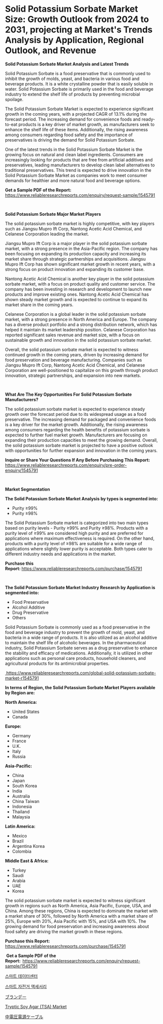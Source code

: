 <p><h1>Solid Potassium Sorbate Market Size: Growth Outlook from 2024 to 2031, projecting at Market's Trends Analysis by Application, Regional Outlook, and Revenue</h1></p><p><strong>Solid Potassium Sorbate Market Analysis and Latest Trends</strong></p>
<p><p>Solid Potassium Sorbate is a food preservative that is commonly used to inhibit the growth of molds, yeast, and bacteria in various food and beverage products. It is a white crystalline powder that is easily soluble in water. Solid Potassium Sorbate is primarily used in the food and beverage industry to extend the shelf life of products by preventing microbial spoilage.</p><p>The Solid Potassium Sorbate Market is expected to experience significant growth in the coming years, with a projected CAGR of 13.1% during the forecast period. The increasing demand for convenience foods and ready-to-eat products is a key driver of market growth, as manufacturers seek to enhance the shelf life of these items. Additionally, the rising awareness among consumers regarding food safety and the importance of preservatives is driving the demand for Solid Potassium Sorbate.</p><p>One of the latest trends in the Solid Potassium Sorbate Market is the growing focus on natural and clean label ingredients. Consumers are increasingly looking for products that are free from artificial additives and preservatives, leading manufacturers to develop clean label alternatives to traditional preservatives. This trend is expected to drive innovation in the Solid Potassium Sorbate Market as companies work to meet consumer demands for healthier and more natural food and beverage options.</p></p>
<p><strong>Get a Sample PDF of the Report:&nbsp;</strong> <a href="https://www.reliableresearchreports.com/enquiry/request-sample/1545791">https://www.reliableresearchreports.com/enquiry/request-sample/1545791</a></p>
<p>&nbsp;</p>
<p><strong>Solid Potassium Sorbate Major Market Players</strong></p>
<p><p>The solid potassium sorbate market is highly competitive, with key players such as Jiangsu Mupro Ift Corp, Nantong Acetic Acid Chemical, and Celanese Corporation leading the market. </p><p>Jiangsu Mupro Ift Corp is a major player in the solid potassium sorbate market, with a strong presence in the Asia-Pacific region. The company has been focusing on expanding its production capacity and increasing its market share through strategic partnerships and acquisitions. Jiangsu Mupro Ift Corp has shown significant market growth in recent years, with a strong focus on product innovation and expanding its customer base.</p><p>Nantong Acetic Acid Chemical is another key player in the solid potassium sorbate market, with a focus on product quality and customer service. The company has been investing in research and development to launch new products and improve existing ones. Nantong Acetic Acid Chemical has shown steady market growth and is expected to continue to expand its market share in the coming years.</p><p>Celanese Corporation is a global leader in the solid potassium sorbate market, with a strong presence in North America and Europe. The company has a diverse product portfolio and a strong distribution network, which has helped it maintain its market leadership position. Celanese Corporation has reported significant sales revenue and market size, with a focus on sustainable growth and innovation in the solid potassium sorbate market.</p><p>Overall, the solid potassium sorbate market is expected to witness continued growth in the coming years, driven by increasing demand for food preservation and beverage manufacturing. Companies such as Jiangsu Mupro Ift Corp, Nantong Acetic Acid Chemical, and Celanese Corporation are well-positioned to capitalize on this growth through product innovation, strategic partnerships, and expansion into new markets.</p></p>
<p>&nbsp;</p>
<p><strong>What Are The Key Opportunities For Solid Potassium Sorbate Manufacturers?</strong></p>
<p><p>The solid potassium sorbate market is expected to experience steady growth over the forecast period due to its widespread usage as a food preservative. The increasing demand for packaged and convenience foods is a key driver for the market growth. Additionally, the rising awareness among consumers regarding the health benefits of potassium sorbate is expected to further fuel market growth. Manufacturers are focusing on expanding their production capacities to meet the growing demand. Overall, the solid potassium sorbate market is projected to have a positive outlook with opportunities for further expansion and innovation in the coming years.</p></p>
<p><strong>Inquire or Share Your Questions If Any Before Purchasing This Report:</strong> <a href="https://www.reliableresearchreports.com/enquiry/pre-order-enquiry/1545791">https://www.reliableresearchreports.com/enquiry/pre-order-enquiry/1545791</a></p>
<p>&nbsp;</p>
<p><strong>Market Segmentation</strong></p>
<p><strong>The Solid Potassium Sorbate Market Analysis by types is segmented into:</strong></p>
<p><ul><li>Purity ≥99%</li><li>Purity ≥98%</li></ul></p>
<p><p>The Solid Potassium Sorbate market is categorized into two main types based on purity levels - Purity ≥99% and Purity ≥98%. Products with a purity level of ≥99% are considered high purity and are preferred for applications where maximum effectiveness is required. On the other hand, products with a purity level of ≥98% are suitable for a wide range of applications where slightly lower purity is acceptable. Both types cater to different industry needs and applications in the market.</p></p>
<p><strong>Purchase this Report:&nbsp;</strong><a href="https://www.reliableresearchreports.com/purchase/1545791">https://www.reliableresearchreports.com/purchase/1545791</a></p>
<p>&nbsp;</p>
<p><strong>The Solid Potassium Sorbate Market Industry Research by Application is segmented into:</strong></p>
<p><ul><li>Food Preservative</li><li>Alcohol Additive</li><li>Drug Preservative</li><li>Others</li></ul></p>
<p><p>Solid Potassium Sorbate is commonly used as a food preservative in the food and beverage industry to prevent the growth of mold, yeast, and bacteria in a wide range of products. It is also utilized as an alcohol additive to maintain the shelf life of alcoholic beverages. In the pharmaceutical industry, Solid Potassium Sorbate serves as a drug preservative to enhance the stability and efficacy of medications. Additionally, it is utilized in other applications such as personal care products, household cleaners, and agricultural products for its antimicrobial properties.</p></p>
<p><a href="https://www.reliableresearchreports.com/global-solid-potassium-sorbate-market-r1545791">&nbsp;https://www.reliableresearchreports.com/global-solid-potassium-sorbate-market-r1545791</a></p>
<p><strong>In terms of Region, the Solid Potassium Sorbate Market Players available by Region are:</strong></p>
<p>
    <p> <strong> North America: </strong>
        <ul>
            <li>United States</li>
            <li>Canada</li>
        </ul>
        </p> 
    <p> <strong> Europe: </strong>
        <ul>
            <li>Germany</li>
            <li>France</li>
            <li>U.K.</li>
            <li>Italy</li>
            <li>Russia</li>
        </ul>
        </p> 
    <p> <strong> Asia-Pacific: </strong>
        <ul>
            <li>China</li>
            <li>Japan</li>
            <li>South Korea</li>
            <li>India</li>
            <li>Australia</li>
            <li>China Taiwan</li>
            <li>Indonesia</li>
            <li>Thailand</li>
            <li>Malaysia</li>
        </ul>
        </p> 
    <p> <strong> Latin America: </strong>
        <ul>
            <li>Mexico</li>
            <li>Brazil</li>
            <li>Argentina Korea</li>
            <li>Colombia</li>
        </ul>
        </p> 
    <p> <strong> Middle East & Africa: </strong>
        <ul>
            <li>Turkey</li>
            <li>Saudi</li>
            <li>Arabia</li>
            <li>UAE</li>
            <li>Korea</li>
        </ul>
    </p>
    </p>
<p><p>The solid potassium sorbate market is expected to witness significant growth in regions such as North America, Asia Pacific, Europe, USA, and China. Among these regions, China is expected to dominate the market with a market share of 30%, followed by North America with a market share of 25%, Europe with 20%, Asia Pacific with 15%, and USA with 10%. The growing demand for food preservation and increasing awareness about food safety are driving the market growth in these regions.</p></p>
<p><strong>Purchase this Report: </strong><a href="https://www.reliableresearchreports.com/purchase/1545791">https://www.reliableresearchreports.com/purchase/1545791</a></p>
<p>&nbsp;<strong>Get a Sample PDF of the Report:&nbsp;&nbsp;</strong><a href="https://www.reliableresearchreports.com/enquiry/request-sample/1545791">https://www.reliableresearchreports.com/enquiry/request-sample/1545791</a></p>
<p><strong></strong></p>
<p><p><a href="https://github.com/ZacharyScthmitt4465/Market-Research-Report-List-1/blob/main/198298218016.md">스마트 데이터센터</a></p><p><a href="https://github.com/lkwggful07722/Market-Research-Report-List-1/blob/main/734967818015.md">스마트 자전거 액세서리</a></p><p><a href="https://github.com/mathieurico66/Market-Research-Report-List-1/blob/main/626604619527.md">ブランデー</a></p><p><a href="https://github.com/myacatherineblakecaczo9vcsw/Market-Research-Report-List-2/blob/main/tryptic-soy-agar-tsa-market.md">Tryptic Soy Agar (TSA) Market</a></p><p><a href="https://github.com/ycmtqqhvk3273/Market-Research-Report-List-1/blob/main/970489019526.md">中電圧電源ケーブル</a></p></p>